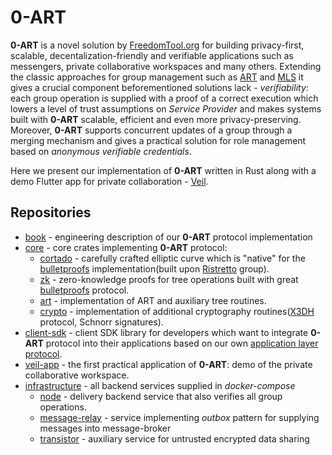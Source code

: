 # 0-ART

**0-ART** is a novel solution by [FreedomTool.org](https://freedomtool.org/) for building privacy-first, scalable, decentalization-friendly and verifiable applications such as messengers, private collaborative workspaces and many others. Extending the classic approaches for group management such as [ART](https://eprint.iacr.org/2017/666.pdf) and [MLS](https://datatracker.ietf.org/doc/rfc9420/) it gives a crucial component
beforementioned solutions lack - *verifiability*: each group operation is supplied with a proof of a correct execution which lowers a level of trust assumptions on *Service Provider* and makes systems built with **0-ART** scalable, efficient and even more privacy-preserving. Moreover, **0-ART** supports concurrent updates of a group through a merging mechanism 
and gives a practical solution for role management based on *anonymous verifiable credentials*.

Here we present our implementation of **0-ART** written in Rust along with a demo Flutter app for private collaboration - [Veil](https://github.com/zero-art-rs/veil-app).

## Repositories

- [book](https://github.com/zero-art-rs/book) - engineering description of our **0-ART** protocol implementation
- [core](https://github.com/zero-art-rs/core) - core crates implementing **0-ART** protocol:
  - [cortado](https://github.com/zero-art-rs/core/tree/main/cortado) - carefully crafted elliptic curve which is "native" for the [bulletproofs](https://github.com/zero-art-rs/bulletproofs) implementation(built upon [Ristretto](https://ristretto.group/) group).
  - [zk](https://github.com/zero-art-rs/core/tree/main/zk) - zero-knowledge proofs for tree operations built with great [bulletproofs](https://github.com/zkcrypto/bulletproofs) protocol.
  - [art](https://github.com/zero-art-rs/core/tree/main/art) - implementation of ART and auxiliary tree routines.
  - [crypto](https://github.com/zero-art-rs/core/tree/main/art) - implementation of additional cryptography routines([X3DH](https://signal.org/docs/specifications/x3dh/) protocol, Schnorr signatures).
- [client-sdk](https://github.com/zero-art-rs/client-sdk) - client SDK library for developers which want to integrate **0-ART** protocol into their applications based on our own [application layer protocol](https://zero-art-rs.github.io/book/protocol/0_protocol.html).
- [veil-app](https://github.com/zero-art-rs/veil-app) - the first practical application of **0-ART**: demo of the private collaborative workspace.
- [infrastructure](https://github.com/zero-art-rs/infrastructure) - all backend services supplied in *docker-compose*
  - [node](https://github.com/zero-art-rs/node) - delivery backend service that also verifies all group operations.
  - [message-relay](https://github.com/zero-art-rs/message-relay) - service implementing *outbox* pattern for supplying messages into message-broker
  - [transistor](https://github.com/zero-art-rs/message-relay) - auxiliary service for untrusted encrypted data sharing
